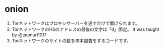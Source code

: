 # onion
1. Torネットワークはプロキシサーバーを通すだけで繋げられます。
2. TorネットワークのHSのアドレスの最後の文字は「d」固定。 It was taught by @tsumuri1017
3. Torネットワークのサイトの数を標本調査をするコードです。
